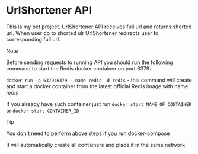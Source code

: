 # UrlShortener API
 This is my pet project. UrlShortener API receives full url and returns shorted url. When user go to shorted ulr UrlShortener redirects user to corresponding full url.

> [!NOTE]
> Before sending requests to running API you should run the following command to start the Redis docker container on port 6379:
> 
> `docker run -p 6379:6379 --name redis -d redis` - this command will create and start a docker container from the latest official Redis image with name _redis_
> 
> If you already have such container just run `docker start NAME_OF_CONTAINER` or `docker start CONTAINER_ID`

> [!TIP]
> You don't need to perform above steps if you run docker-compose
> 
> It will automatically create all containers and place it in the same network
